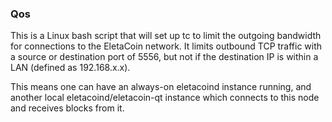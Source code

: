 ### Qos ###

This is a Linux bash script that will set up tc to limit the outgoing bandwidth for connections to the EletaCoin network. It limits outbound TCP traffic with a source or destination port of 5556, but not if the destination IP is within a LAN (defined as 192.168.x.x).

This means one can have an always-on eletacoind instance running, and another local eletacoind/eletacoin-qt instance which connects to this node and receives blocks from it.
